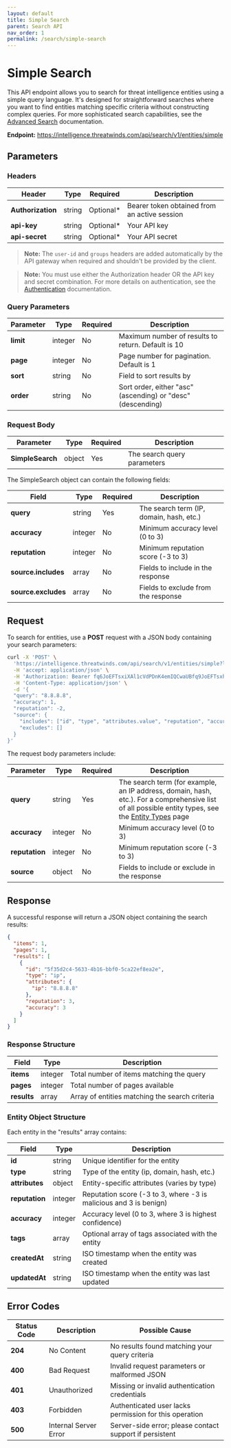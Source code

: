 ```yaml
---
layout: default
title: Simple Search
parent: Search API
nav_order: 1
permalink: /search/simple-search
---
```


# Simple Search

This API endpoint allows you to search for threat intelligence entities using a simple query language. It's designed for straightforward searches where you want to find entities matching specific criteria without constructing complex queries. For more sophisticated search capabilities, see the [Advanced Search](/search/advanced-search) documentation.

**Endpoint:** https://intelligence.threatwinds.com/api/search/v1/entities/simple

## Parameters

### Headers

| Header            | Type   | Required  | Description                                  |
|-------------------|--------|-----------|----------------------------------------------|
| **Authorization** | string | Optional* | Bearer token obtained from an active session |
| **api-key**       | string | Optional* | Your API key                                 |
| **api-secret**    | string | Optional* | Your API secret                              |

> **Note:** The `user-id` and `groups` headers are added automatically by the API gateway when required and shouldn't be provided by the client.

> **Note:** You must use either the Authorization header OR the API key and secret combination. For more details on authentication, see the [Authentication](/auth) documentation.

### Query Parameters

| Parameter | Type    | Required | Description                                                 |
|-----------|---------|----------|-------------------------------------------------------------|
| **limit** | integer | No       | Maximum number of results to return. Default is 10          |
| **page**  | integer | No       | Page number for pagination. Default is 1                    |
| **sort**  | string  | No       | Field to sort results by                                    |
| **order** | string  | No       | Sort order, either "asc" (ascending) or "desc" (descending) |

### Request Body

| Parameter        | Type   | Required | Description                 |
|------------------|--------|----------|-----------------------------|
| **SimpleSearch** | object | Yes      | The search query parameters |

The SimpleSearch object can contain the following fields:

| Field               | Type    | Required | Description                              |
|---------------------|---------|----------|------------------------------------------|
| **query**           | string  | Yes      | The search term (IP, domain, hash, etc.) |
| **accuracy**        | integer | No       | Minimum accuracy level (0 to 3)          |
| **reputation**      | integer | No       | Minimum reputation score (-3 to 3)       |
| **source.includes** | array   | No       | Fields to include in the response        |
| **source.excludes** | array   | No       | Fields to exclude from the response      |

## Request

To search for entities, use a **POST** request with a JSON body containing your search parameters:

```bash
curl -X 'POST' \
  'https://intelligence.threatwinds.com/api/search/v1/entities/simple?limit=10&page=1' \
  -H 'accept: application/json' \
  -H 'Authorization: Bearer fq6JoEFTsxiXAl1cVdPDnK4emIQCwaUBfq9JoEFTsxhXAl1cVxPDnK4emIQCwaUB' \
  -H 'Content-Type: application/json' \
  -d '{
  "query": "8.8.8.8",
  "accuracy": 1,
  "reputation": -2,
  "source": {
    "includes": ["id", "type", "attributes.value", "reputation", "accuracy"],
    "excludes": []
  }
}'
```

The request body parameters include:

| Parameter      | Type    | Required | Description                                                                                                                                                                |
|----------------|---------|----------|----------------------------------------------------------------------------------------------------------------------------------------------------------------------------|
| **query**      | string  | Yes      | The search term (for example, an IP address, domain, hash, etc.). For a comprehensive list of all possible entity types, see the [Entity Types](/search/entity-types) page |
| **accuracy**   | integer | No       | Minimum accuracy level (0 to 3)                                                                                                                                            |
| **reputation** | integer | No       | Minimum reputation score (-3 to 3)                                                                                                                                         |
| **source**     | object  | No       | Fields to include or exclude in the response                                                                                                                               |

## Response

A successful response will return a JSON object containing the search results:

```json
{
  "items": 1,
  "pages": 1,
  "results": [
    {
      "id": "5f35d2c4-5633-4b16-bbf0-5ca22ef8ea2e",
      "type": "ip",
      "attributes": {
        "ip": "8.8.8.8"
      },
      "reputation": 3,
      "accuracy": 3
    }
  ]
}
```

### Response Structure

| Field       | Type    | Description                                    |
|-------------|---------|------------------------------------------------|
| **items**   | integer | Total number of items matching the query       |
| **pages**   | integer | Total number of pages available                |
| **results** | array   | Array of entities matching the search criteria |

### Entity Object Structure

Each entity in the "results" array contains:

| Field          | Type    | Description                                                       |
|----------------|---------|-------------------------------------------------------------------|
| **id**         | string  | Unique identifier for the entity                                  |
| **type**       | string  | Type of the entity (ip, domain, hash, etc.)                       |
| **attributes** | object  | Entity-specific attributes (varies by type)                       |
| **reputation** | integer | Reputation score (-3 to 3, where -3 is malicious and 3 is benign) |
| **accuracy**   | integer | Accuracy level (0 to 3, where 3 is highest confidence)            |
| **tags**       | array   | Optional array of tags associated with the entity                 |
| **createdAt**  | string  | ISO timestamp when the entity was created                         |
| **updatedAt**  | string  | ISO timestamp when the entity was last updated                    |

## Error Codes

| Status Code | Description           | Possible Cause                                          |
|-------------|-----------------------|---------------------------------------------------------|
| **204**     | No Content            | No results found matching your query criteria           |
| **400**     | Bad Request           | Invalid request parameters or malformed JSON            |
| **401**     | Unauthorized          | Missing or invalid authentication credentials           |
| **403**     | Forbidden             | Authenticated user lacks permission for this operation  |
| **500**     | Internal Server Error | Server-side error; please contact support if persistent |
